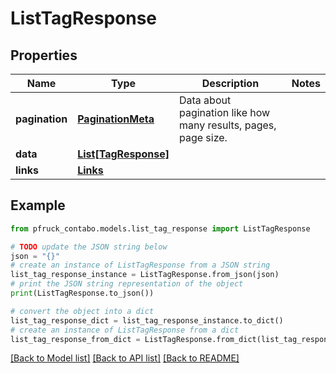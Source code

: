 # ListTagResponse


## Properties

Name | Type | Description | Notes
------------ | ------------- | ------------- | -------------
**pagination** | [**PaginationMeta**](PaginationMeta.md) | Data about pagination like how many results, pages, page size. | 
**data** | [**List[TagResponse]**](TagResponse.md) |  | 
**links** | [**Links**](Links.md) |  | 

## Example

```python
from pfruck_contabo.models.list_tag_response import ListTagResponse

# TODO update the JSON string below
json = "{}"
# create an instance of ListTagResponse from a JSON string
list_tag_response_instance = ListTagResponse.from_json(json)
# print the JSON string representation of the object
print(ListTagResponse.to_json())

# convert the object into a dict
list_tag_response_dict = list_tag_response_instance.to_dict()
# create an instance of ListTagResponse from a dict
list_tag_response_from_dict = ListTagResponse.from_dict(list_tag_response_dict)
```
[[Back to Model list]](../README.md#documentation-for-models) [[Back to API list]](../README.md#documentation-for-api-endpoints) [[Back to README]](../README.md)


